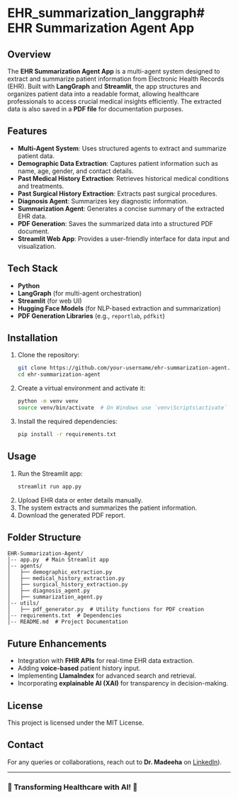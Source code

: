 # EHR_summarization_langgraph# EHR Summarization Agent App

## Overview
The **EHR Summarization Agent App** is a multi-agent system designed to extract and summarize patient information from Electronic Health Records (EHR). Built with **LangGraph** and **Streamlit**, the app structures and organizes patient data into a readable format, allowing healthcare professionals to access crucial medical insights efficiently. The extracted data is also saved in a **PDF file** for documentation purposes.

## Features
- **Multi-Agent System**: Uses structured agents to extract and summarize patient data.
- **Demographic Data Extraction**: Captures patient information such as name, age, gender, and contact details.
- **Past Medical History Extraction**: Retrieves historical medical conditions and treatments.
- **Past Surgical History Extraction**: Extracts past surgical procedures.
- **Diagnosis Agent**: Summarizes key diagnostic information.
- **Summarization Agent**: Generates a concise summary of the extracted EHR data.
- **PDF Generation**: Saves the summarized data into a structured PDF document.
- **Streamlit Web App**: Provides a user-friendly interface for data input and visualization.

## Tech Stack
- **Python**
- **LangGraph** (for multi-agent orchestration)
- **Streamlit** (for web UI)
- **Hugging Face Models** (for NLP-based extraction and summarization)
- **PDF Generation Libraries** (e.g., `reportlab`, `pdfkit`)

## Installation
1. Clone the repository:
   ```bash
   git clone https://github.com/your-username/ehr-summarization-agent.git
   cd ehr-summarization-agent
   ```
2. Create a virtual environment and activate it:
   ```bash
   python -m venv venv
   source venv/bin/activate  # On Windows use `venv\Scripts\activate`
   ```
3. Install the required dependencies:
   ```bash
   pip install -r requirements.txt
   ```

## Usage
1. Run the Streamlit app:
   ```bash
   streamlit run app.py
   ```
2. Upload EHR data or enter details manually.
3. The system extracts and summarizes the patient information.
4. Download the generated PDF report.

## Folder Structure
```
EHR-Summarization-Agent/
│-- app.py  # Main Streamlit app
│-- agents/
│   ├── demographic_extraction.py
│   ├── medical_history_extraction.py
│   ├── surgical_history_extraction.py
│   ├── diagnosis_agent.py
│   ├── summarization_agent.py
│-- utils/
│   ├── pdf_generator.py  # Utility functions for PDF creation
│-- requirements.txt  # Dependencies
│-- README.md  # Project Documentation
```

## Future Enhancements
- Integration with **FHIR APIs** for real-time EHR data extraction.
- Adding **voice-based** patient history input.
- Implementing **LlamaIndex** for advanced search and retrieval.
- Incorporating **explainable AI (XAI)** for transparency in decision-making.

## License
This project is licensed under the MIT License.

## Contact
For any queries or collaborations, reach out to **Dr. Madeeha** on [LinkedIn]([(https://www.linkedin.com/in/dr-madeeha-tassadaq-3104aa290/)])).

---
### 🚀 Transforming Healthcare with AI! 🚀


